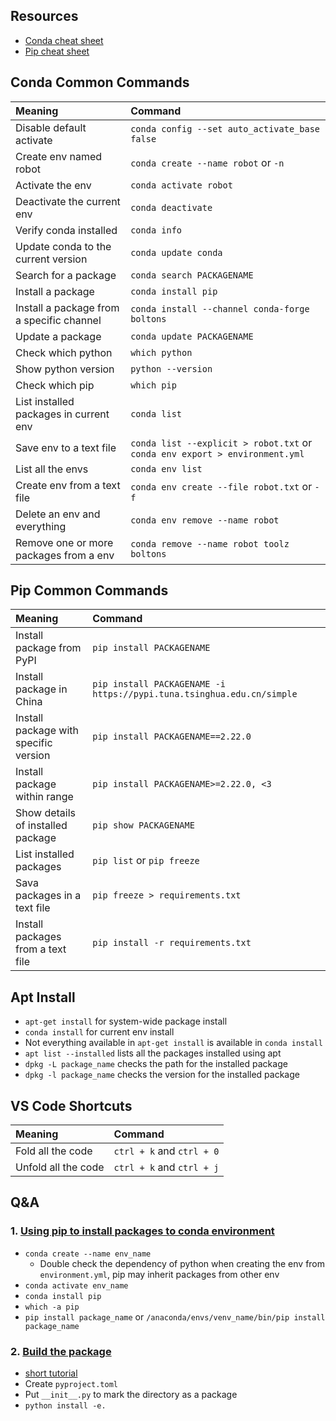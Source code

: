 ## Resources
* [Conda cheat sheet](https://docs.conda.io/projects/conda/en/4.6.0/_downloads/52a95608c49671267e40c689e0bc00ca/conda-cheatsheet.pdf)
* [Pip cheat sheet](https://opensource.com/sites/default/files/gated-content/cheat_sheet_pip.pdf)

## Conda Common Commands

| Meaning | Command |
| :--     | :--     |
| Disable default activate | `conda config --set auto_activate_base false`|
| Create env named robot | `conda create --name robot` or `-n`|
| Activate the env | `conda activate robot` |
| Deactivate the current env | `conda deactivate`         |
| Verify conda installed  | `conda info` |
| Update conda to the current version | `conda update conda` |
| Search for a package | `conda search PACKAGENAME` |
| Install a package | `conda install pip` |
| Install a package from a specific channel | `conda install --channel conda-forge boltons` |
| Update a package | `conda update PACKAGENAME`        |
| Check which python  | `which python`    |
| Show python version | `python --version` |
| Check which pip | `which pip` |
| List installed packages in current env  | `conda list` |
| Save env to a text file|  `conda list --explicit > robot.txt` or `conda env export > environment.yml` |
| List all the envs   | `conda env list`   |
| Create env from a text file | `conda env create --file robot.txt` or `-f`|
| Delete an env and everything | `conda env remove --name robot`        |
| Remove one or more packages from a env| `conda remove --name robot toolz boltons` |

## Pip Common Commands
| Meaning | Command |
| :--     | :--     |
| Install package from PyPI | `pip install PACKAGENAME`|
| Install package in China | `pip install PACKAGENAME -i https://pypi.tuna.tsinghua.edu.cn/simple` |
| Install package with specific version| `pip install PACKAGENAME==2.22.0` |
| Install package within range| `pip install PACKAGENAME>=2.22.0, <3` |
| Show details of installed package| `pip show PACKAGENAME` |
| List installed packages | `pip list` or `pip freeze`|
| Sava packages in a text file| `pip freeze > requirements.txt`|
| Install packages from a text file| `pip install -r requirements.txt` |

## Apt Install
* `apt-get install` for system-wide package install
* `conda install` for current env install
* Not everything available in `apt-get install` is available in `conda install`
* `apt list --installed` lists all the packages installed using apt
* `dpkg -L package_name` checks the path for the installed package
* `dpkg -l package_name` checks the version for the installed package

## VS Code Shortcuts
| Meaning | Command |
| :--     | :--     |
| Fold all the code | `ctrl + k` and `ctrl + 0`|
| Unfold all the code | `ctrl + k` and `ctrl + j`|

## Q&A
### 1. [Using pip to install packages to conda environment](https://stackoverflow.com/questions/41060382/using-pip-to-install-packages-to-anaconda-environment)
* `conda create --name env_name`
  * Double check the dependency of python when creating the env from `environment.yml`, pip may inherit packages from other env
* `conda activate env_name`
* `conda install pip`
* `which -a pip`
* `pip install package_name` or `/anaconda/envs/venv_name/bin/pip install package_name`

### 2. [Build the package](https://packaging.python.org/en/latest/tutorials/packaging-projects/)
* [short tutorial](https://medium.com/@codebyteexplorer/build-your-first-python-package-with-pyproject-toml-19e2119edbca)
* Create `pyproject.toml`
* Put `__init__.py` to mark the directory as a package
* `python install -e.`
